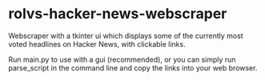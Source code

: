 # rolvs-hacker-news-webscraper
 Webscraper with a tkinter ui which displays some of the currently most voted headlines on Hacker News, with clickable links.

Run main.py to use with a gui (recommended), or you can simply run parse_script in the command line and copy the links into your web browser.
